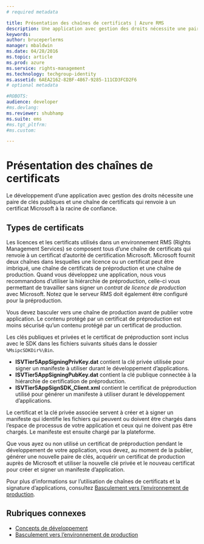 ```yaml
---
# required metadata

title: Présentation des chaînes de certificats | Azure RMS
description: Une application avec gestion des droits nécessite une paire de clés publiques et une chaîne de certificats qui renvoie à un certificat Microsoft à la racine de confiance
keywords:
author: bruceperlerms
manager: mbaldwin
ms.date: 04/28/2016
ms.topic: article
ms.prod: azure
ms.service: rights-management
ms.technology: techgroup-identity
ms.assetid: 6AEA2162-82BF-4867-9285-111CD3FCD2F6
# optional metadata

#ROBOTS:
audience: developer
#ms.devlang:
ms.reviewer: shubhamp
ms.suite: ems
#ms.tgt_pltfrm:
#ms.custom:

---
```


# Présentation des chaînes de certificats

Le développement d’une application avec gestion des droits nécessite une paire de clés publiques et une chaîne de certificats qui renvoie à un certificat Microsoft à la racine de confiance.

## Types de certificats

Les licences et les certificats utilisés dans un environnement RMS (Rights Management Services) se composent tous d’une chaîne de certificats qui renvoie à un certificat d’autorité de certification Microsoft. Microsoft fournit deux chaînes dans lesquelles une licence ou un certificat peut être imbriqué, une chaîne de certificats de préproduction et une chaîne de production. Quand vous développez une application, nous vous recommandons d’utiliser la hiérarchie de préproduction, celle-ci vous permettant de travailler sans signer un *contrat de licence de production* avec Microsoft. Notez que le serveur RMS doit également être configuré pour la préproduction.

Vous devez basculer vers une chaîne de production avant de publier votre application. Le contenu protégé par un certificat de préproduction est moins sécurisé qu’un contenu protégé par un certificat de production.

Les clés publiques et privées et le certificat de préproduction sont inclus avec le SDK dans les fichiers suivants situés dans le dossier `%MsipcSDKDir%\Bin`.

- **ISVTier5AppSigningPrivKey.dat** contient la clé privée utilisée pour signer un manifeste à utiliser durant le développement d’applications.
- **ISVTier5AppSigningPubKey.dat** contient la clé publique connectée à la hiérarchie de certification de préproduction.
- **ISVTier5AppSignSDK_Client.xml** contient le certificat de préproduction utilisé pour générer un manifeste à utiliser durant le développement d’applications.

 

Le certificat et la clé privée associée servent à créer et à signer un manifeste qui identifie les fichiers qui peuvent ou doivent être chargés dans l’espace de processus de votre application et ceux qui ne doivent pas être chargés. Le manifeste est ensuite chargé par la plateforme.

Que vous ayez ou non utilisé un certificat de préproduction pendant le développement de votre application, vous devez, au moment de la publier, générer une nouvelle paire de clés, acquérir un certificat de production auprès de Microsoft et utiliser la nouvelle clé privée et le nouveau certificat pour créer et signer un manifeste d’application.

Pour plus d’informations sur l’utilisation de chaînes de certificats et la signature d’applications, consultez [Basculement vers l’environnement de production](switching-to-the-production-environment.md).

## Rubriques connexes

* [Concepts de développement](ad-rms-concepts-nav.md)
* [Basculement vers l’environnement de production](switching-to-the-production-environment.md)
 

 


<!--HONumber=May16_HO2-->



